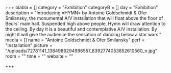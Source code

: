 +++
blabla = []
category = "Exhibition"
categoryB = []
day = "Exhibition"
description = "Introducing «HYMN» by Antoine Goldschmidt & Ofer Smilansky, the monumental A/V installation that will float above the floor of Beurs' main hall. Suspended high above people, Hymn will draw attention to the ceiling. By day it is a beautiful and contemplative A/V installation. By night it will give the audience the sensation of dancing below a star wars."
media = []
name = "Antoine Goldschmidt & Ofer Smilansky"
perf = "Installation"
picture = "/uploads/72781141_1384986294986557_8392774053852610560_n.jpg"
room = ""
time = ""
website = ""

+++
